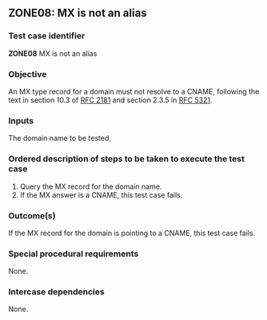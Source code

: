 ## ZONE08: MX is not an alias

### Test case identifier
**ZONE08** MX is not an alias

### Objective

An MX type record for a domain must not resolve to a CNAME, following
the text in section 10.3 of [RFC 2181](http://tools.ietf.org/html/rfc2181)
and section 2.3.5 in
[RFC 5321](http://tools.ietf.org/html/rfc5321#section-2.3.5).

### Inputs

The domain name to be tested.

### Ordered description of steps to be taken to execute the test case

1. Query the MX record for the domain name.
2. If the MX answer is a CNAME, this test case fails.

### Outcome(s)

If the MX record for the domain is pointing to a CNAME, this test case
fails.

### Special procedural requirements

None.

### Intercase dependencies

None.
